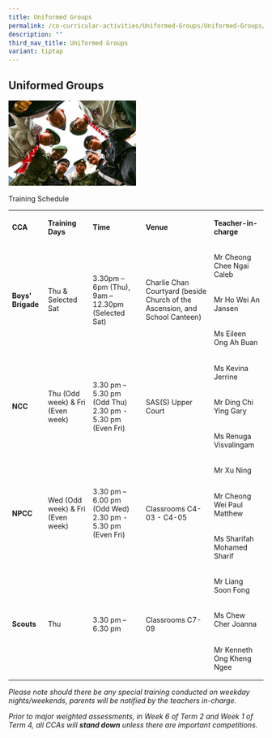 ```yaml
---
title: Uniformed Groups
permalink: /co-curricular-activities/Uniformed-Groups/Uniformed-Groups/
description: ""
third_nav_title: Uniformed Groups
variant: tiptap
---
```

<h2>Uniformed Groups</h2>
<div class="isomer-image-wrapper">
<img style="width:50%" height="auto" width="100%" src="/images/UG.jpg">
</div>
<p>Training Schedule</p>
<table style="minWidth: 125px">
<colgroup>
<col>
<col>
<col>
<col>
<col>
</colgroup>
<tbody>
<tr>
<td rowspan="1" colspan="1">
<p><strong>CCA</strong>
</p>
</td>
<td rowspan="1" colspan="1">
<p><strong>Training Days</strong>
</p>
</td>
<td rowspan="1" colspan="1">
<p><strong>Time</strong>
</p>
</td>
<td rowspan="1" colspan="1">
<p><strong>Venue</strong>
</p>
</td>
<td rowspan="1" colspan="1">
<p><strong>Teacher-in-charge</strong>
</p>
</td>
</tr>
<tr>
<td rowspan="3" colspan="1">
<p><strong>Boys' Brigade</strong>
</p>
</td>
<td rowspan="3" colspan="1">
<p>Thu &amp; Selected Sat</p>
</td>
<td rowspan="3" colspan="1">
<p>3.30pm – 6pm (Thu), 9am – 12.30pm (Selected Sat)</p>
</td>
<td rowspan="3" colspan="1">
<p>Charlie Chan Courtyard (beside Church of the Ascension, and School Canteen)</p>
</td>
<td rowspan="1" colspan="1">
<p>Mr Cheong Chee Ngai Caleb</p>
</td>
</tr>
<tr>
<td rowspan="1" colspan="1">
<p>Mr Ho Wei An Jansen</p>
</td>
</tr>
<tr>
<td rowspan="1" colspan="1">
<p>Ms Eileen Ong Ah Buan</p>
</td>
</tr>
<tr>
<td rowspan="3" colspan="1">
<p><strong>NCC</strong>
</p>
</td>
<td rowspan="3" colspan="1">
<p>Thu (Odd week) &amp; Fri (Even week)</p>
</td>
<td rowspan="3" colspan="1">
<p>3.30 pm – 5.30 pm (Odd Thu)
<br>2.30 pm - 5.30 pm (Even Fri)</p>
</td>
<td rowspan="3" colspan="1">
<p>SAS(S) Upper Court</p>
</td>
<td rowspan="1" colspan="1">
<p>Ms Kevina Jerrine</p>
</td>
</tr>
<tr>
<td rowspan="1" colspan="1">
<p>Mr Ding Chi Ying Gary</p>
</td>
</tr>
<tr>
<td rowspan="1" colspan="1">
<p>Ms Renuga Visvalingam</p>
</td>
</tr>
<tr>
<td rowspan="3" colspan="1">
<p><strong>NPCC</strong>
</p>
</td>
<td rowspan="3" colspan="1">
<p>Wed (Odd week) &amp; Fri (Even week)</p>
</td>
<td rowspan="3" colspan="1">
<p>3.30 pm – 6.00 pm (Odd Wed)
<br>2.30 pm - 5.30 pm (Even Fri)</p>
</td>
<td rowspan="3" colspan="1">
<p>Classrooms C4-03 - C4-05</p>
</td>
<td rowspan="1" colspan="1">
<p>Mr Xu Ning</p>
</td>
</tr>
<tr>
<td rowspan="1" colspan="1">
<p>Mr Cheong Wei Paul Matthew</p>
</td>
</tr>
<tr>
<td rowspan="1" colspan="1">
<p>Ms Sharifah Mohamed Sharif</p>
</td>
</tr>
<tr>
<td rowspan="3" colspan="1">
<p><strong>Scouts</strong>
</p>
</td>
<td rowspan="3" colspan="1">
<p>Thu</p>
</td>
<td rowspan="3" colspan="1">
<p>3.30 pm – 6.30 pm</p>
</td>
<td rowspan="3" colspan="1">
<p>Classrooms C7-09</p>
</td>
<td rowspan="1" colspan="1">
<p>Mr Liang Soon Fong</p>
</td>
</tr>
<tr>
<td rowspan="1" colspan="1">
<p>Ms Chew Cher Joanna</p>
</td>
</tr>
<tr>
<td rowspan="1" colspan="1">
<p>Mr Kenneth Ong Kheng Ngee</p>
</td>
</tr>
</tbody>
</table>
<p><em>Please note should there be any special training conducted on weekday nights/weekends, parents will be notified by the teachers in-charge.</em>&nbsp;</p>
<p><em>Prior to major weighted assessments, in Week 6 of Term 2 and Week 1 of Term 4, all CCAs will&nbsp;</em><strong><em>stand down</em></strong><em>&nbsp;unless there are important competitions.</em>
</p>